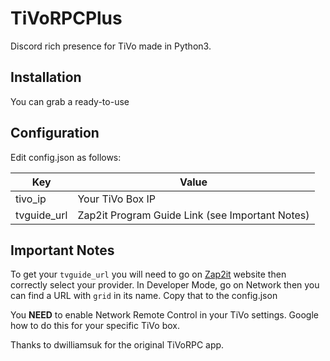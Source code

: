 # TiVoRPCPlus
Discord rich presence for TiVo made in Python3.

## Installation
You can grab a ready-to-use 

## Configuration
Edit config.json as follows:

| Key | Value |
| ------ | ------ |
| tivo_ip | Your TiVo Box IP |
| tvguide_url | Zap2it Program Guide Link (see Important Notes) |

## Important Notes

To get your `tvguide_url` you will need to go on [Zap2it](https://tvschedule.zap2it.com/) website then correctly select your provider. In Developer Mode, go on Network then you can find a URL with `grid` in its name. Copy that to the config.json

You __NEED__ to enable Network Remote Control in your TiVo settings. Google how to do this for your specific TiVo box.

Thanks to dwilliamsuk for the original TiVoRPC app.